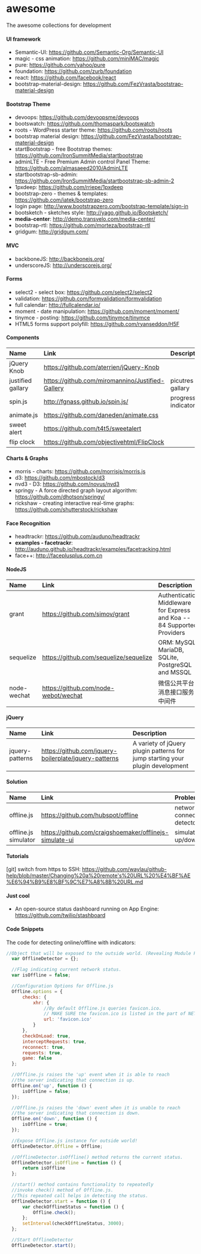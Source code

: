 # awesome
The awesome collections for development

#### UI framework
* Semantic-UI: https://github.com/Semantic-Org/Semantic-UI
* magic - css animation: https://github.com/miniMAC/magic
* pure: https://github.com/yahoo/pure
* foundation: https://github.com/zurb/foundation
* react: https://github.com/facebook/react
* bootstrap-material-design: https://github.com/FezVrasta/bootstrap-material-design

#### Bootstrap Theme
* devoops: https://github.com/devoopsme/devoops
* bootswatch: https://github.com/thomaspark/bootswatch
* roots - WordPress starter theme: https://github.com/roots/roots
* bootstrap material design: https://github.com/FezVrasta/bootstrap-material-design
* startBootstrap - free Bootstrap themes: https://github.com/IronSummitMedia/startbootstrap
* adminLTE - Free Premium Admin control Panel Theme: https://github.com/almasaeed2010/AdminLTE
* startbootstrap-sb-admin: https://github.com/IronSummitMedia/startbootstrap-sb-admin-2
* 1pxdeep: https://github.com/rriepe/1pxdeep
* bootstrap-zero - themes & templates: https://github.com/iatek/bootstrap-zero
* login page: http://www.bootstrapzero.com/bootstrap-template/sign-in
* bootsketch - sketches style: http://yago.github.io/Bootsketch/
* __media-center__: http://demo.transvelo.com/media-center/
* bootstrap-rtl: https://github.com/morteza/bootstrap-rtl
* gridgum: http://gridgum.com/

#### MVC
* backboneJS: http://backbonejs.org/
* underscoreJS: http://underscorejs.org/

#### Forms
* select2 - select box: https://github.com/select2/select2
* validation: https://github.com/formvalidation/formvalidation
* full calendar: http://fullcalendar.io/
* moment - date manipulation: https://github.com/moment/moment/
* tinymce - posting: https://github.com/tinymce/tinymce
* HTML5 forms support polyfill: https://github.com/ryanseddon/H5F

#### Components
|Name             |Link                                     |Description|
|:--------------- | :---------------------------------------|:--------  |
|jQuery Knob      |https://github.com/aterrien/jQuery-Knob  |  |
|justified gallary|https://github.com/miromannino/Justified-Gallery | picutres gallary|
|spin.js          |http://fgnass.github.io/spin.js/|progress indicator|
|animate.js       |https://github.com/daneden/animate.css| 
|sweet alert      |https://github.com/t4t5/sweetalert||
|flip clock       |https://github.com/objectivehtml/FlipClock||

#### Charts & Graphs
* morris - charts: https://github.com/morrisjs/morris.js
* d3: https://github.com/mbostock/d3
* nvd3 - D3: https://github.com/novus/nvd3
* springy - A force directed graph layout algorithm: https://github.com/dhotson/springy/
* rickshaw - creating interactive real-time graphs: https://github.com/shutterstock/rickshaw

#### Face Recognition
* headtrackr: https://github.com/auduno/headtrackr
* __examples - facetrackr__: http://auduno.github.io/headtrackr/examples/facetracking.html
* face++: http://faceplusplus.com.cn

#### NodeJS
|Name     |Link                                     |Description|
|:------- | :---------------------------------------|:--------  |
|grant    |https://github.com/simov/grant           |Authentication Middleware for Express and Koa -- 84 Supported Providers|
|sequelize|https://github.com/sequelize/sequelize|ORM: MySQL, MariaDB, SQLite, PostgreSQL and MSSQL|
|node-wechat|https://github.com/node-webot/wechat|微信公共平台消息接口服务中间件|

#### jQuery
|Name     |Link                                     |Description|
|:------- | :---------------------------------------|:--------  |
|jquery-patterns|https://github.com/jquery-boilerplate/jquery-patterns|A variety of jQuery plugin patterns for jump starting your plugin development|

#### Solution
|Name     |Link                                     |Problem|
|:------- | :---------------------------------------|:--------  |
|offline.js|https://github.com/hubspot/offline  |network connection/disconnection detector|
|offline.js simulator|https://github.com/craigshoemaker/offlinejs-simulate-ui  |simulate the connection up/down with a radio|

#### Tutorials
[git] switch from https to SSH: https://github.com/waylau/github-help/blob/master/Changing%20a%20remote's%20URL%20%E4%BF%AE%E6%94%B9%E8%BF%9C%E7%A8%8B%20URL.md

#### Just cool
* An open-source status dashboard running on App Engine: https://github.com/twilio/stashboard

#### Code Snippets
The code for detecting online/offline with indicators:
```Javascript
//Object that will be exposed to the outside world. (Revealing Module Pattern)
  var OfflineDetector = {};

  //Flag indicating current network status.
  var isOffline = false;

  //Configuration Options for Offline.js
  Offline.options = {
      checks: {
          xhr: {
              //By default Offline.js queries favicon.ico.
              // MAKE SURE the favicon.ico is listed in the part of NETWORK in chessboard.appcache
              url: 'favicon.ico'
          }
      },
      checkOnLoad: true,
      interceptRequests: true,
      reconnect: true,
      requests: true,
      game: false
  };

  //Offline.js raises the 'up' event when it is able to reach
  //the server indicating that connection is up.
  Offline.on('up', function () {
      isOffline = false;
  });

  //Offline.js raises the 'down' event when it is unable to reach
  //the server indicating that connection is down.
  Offline.on('down', function () {
      isOffline = true;
  });

  //Expose Offline.js instance for outside world!
  OfflineDetector.Offline = Offline;

  //OfflineDetector.isOffline() method returns the current status.
  OfflineDetector.isOffline = function () {
      return isOffline
  };

  //start() method contains functionality to repeatedly
  //invoke check() method of Offline.js.
  //This repeated call helps in detecting the status.
  OfflineDetector.start = function () {
      var checkOfflineStatus = function () {
          Offline.check();
      };
      setInterval(checkOfflineStatus, 3000);
  };

  //Start OfflineDetector
  OfflineDetector.start();
```
